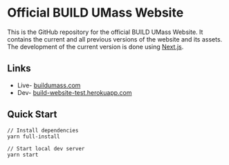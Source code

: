 # Official BUILD UMass Website

This is the GitHub repository for the official BUILD UMass Website. It contains the current and all previous versions of the website and its assets. The development of the current version is done using [Next.js](https://nextjs.org/).

## Links

- Live- [buildumass.com](buildumass.com)
- Dev- [build-website-test.herokuapp.com](https://build-website-test.herokuapp.com/)

## Quick Start

```
// Install dependencies
yarn full-install

// Start local dev server
yarn start
```
